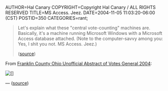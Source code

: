 AUTHOR=Hal Canary
COPYRIGHT=Copyright Hal Canary / ALL RIGHTS RESERVED
TITLE=MS Access.  Jeez.
DATE=2004-11-05 11:03:20-06:00 (CST)
POSTID=350
CATEGORIES=rant;

> Let's explain what these "central vote-counting" machines are. Basically, it's a machine running Microsoft Windows with a Microsoft Access database attached. (Note to the computer-savvy among you: Yes, I shit you not. MS Access. Jeez.)
> 
> ([source](http://www.dailykos.com/story/2004/11/4/224812/643))

  
From [Franklin County Ohio Unofficial Abstract of Votes General 2004](http://www.franklincountyohio.gov/boe/04UnofficialResults/Unofficial%20Abstract%20of%20Votes%20General%202004.pdf):

[![[]](https://halcanary.org/images/2004-ohio-franklin-gahanna1-detail.png)](https://halcanary.org/images/2004-ohio-franklin-gahanna1.png)

— ([source](http://www.dailykos.com/story/2004/11/4/132449/017))

